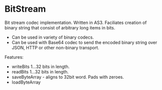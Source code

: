 BitStream
=========

Bit stream codec implementation. Written in AS3. 
Faciliates creation of binary string that consist of arbitrary long items in bits.

- Can be used in variety of binary codecs.
- Can be used with Base64 codec to send the encoded binary string over JSON, HTTP or other non-binary transport.

Features:
- writeBits 1...32 bits in length.
- readBits 1...32 bits in length.
- saveByteArray - aligns to 32bit word. Pads with zeroes.
- loadByteArray

